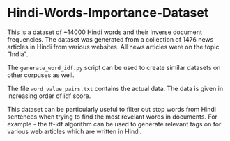 # Hindi-Words-Importance-Dataset
This is a dataset of ~14000 Hindi words and their inverse document frequencies. The dataset was generated from a collection of 1476 news articles in Hindi from various websites. All news articles were on the topic "India".

The `generate_word_idf.py` script can be used to create similar datasets on other corpuses as well.

The file `word_value_pairs.txt` contains the actual data. The data is given in increasing order of idf score.

This dataset can be particularly useful to filter out stop words from Hindi sentences when trying to find the most revelant words in documents. For example - the tf-idf algorithm can be used to generate relevant tags on for various web articles which are written in Hindi.
